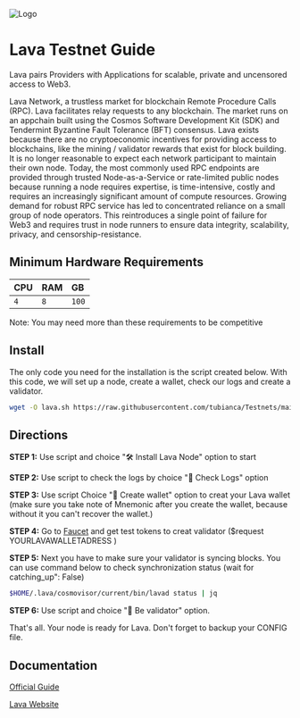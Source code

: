 ![Logo](https://avatars.githubusercontent.com/u/100386277?s=200&v=4)
# Lava Testnet Guide 

Lava pairs Providers with Applications for scalable, private and uncensored access to Web3.

Lava Network, a trustless market for blockchain Remote Procedure Calls (RPC). Lava facilitates relay requests to any blockchain. The market runs on an appchain built using the Cosmos Software Development Kit (SDK) and Tendermint Byzantine Fault Tolerance (BFT) consensus. Lava exists because there are no cryptoeconomic incentives for providing access to blockchains, like the mining / validator rewards that exist for block building. It is no longer reasonable to expect each network participant to maintain their own node. Today, the most commonly used RPC endpoints are provided through trusted Node-as-a-Service or rate-limited public nodes because running a node requires expertise, is time-intensive, costly and requires an increasingly significant amount of compute resources. Growing demand for robust RPC service has led to concentrated reliance on a small group of node operators. This reintroduces a single point of failure for Web3 and requires trust in node runners to ensure data integrity, scalability, privacy, and censorship-resistance.

## Minimum Hardware Requirements




| CPU | RAM     | GB                |
| :-------- | :------- | :------------------------- |
|   `4` | `8` | `100` |


Note: You may need more than these requirements to be competitive





## Install

The only code you need for the installation is the script created below. With this code, we will set up a node, create a wallet, check our logs and create a validator. 
```bash
wget -O lava.sh https://raw.githubusercontent.com/tubianca/Testnets/main/Lava/lava.sh && chmod +x lava.sh && ./lava.sh
```

## Directions

**STEP 1:**  Use script and choice "🛠 Install Lava Node" option to start

**STEP 2:**  Use script to check the logs by choice  "👀 Check Logs" option 

**STEP 3:**  Use script Choice "🔑 Create wallet" option to creat your Lava wallet
(make sure you take note of Mnemonic after you create the wallet, because without it you can't recover the wallet.)

**STEP 4:**  Go to [Faucet](https://discord.com/channels/963778337904427018/1059851367717556314) and get test tokens to creat validator ($request YOURLAVAWALLETADRESS )

**STEP 5:**  Next you have to make sure your validator is syncing blocks. You can use command below to check synchronization status
(wait for catching_up": False)


```bash
$HOME/.lava/cosmovisor/current/bin/lavad status | jq
```
**STEP 6:**   Use script and choice "💎 Be validator" option.

That's all. Your node is ready for Lava.  Don't forget to backup your CONFIG file.


## Documentation

[Official Guide](https://docs.lavanet.xyz/)

[Lava Website](lavanet.xyz)


